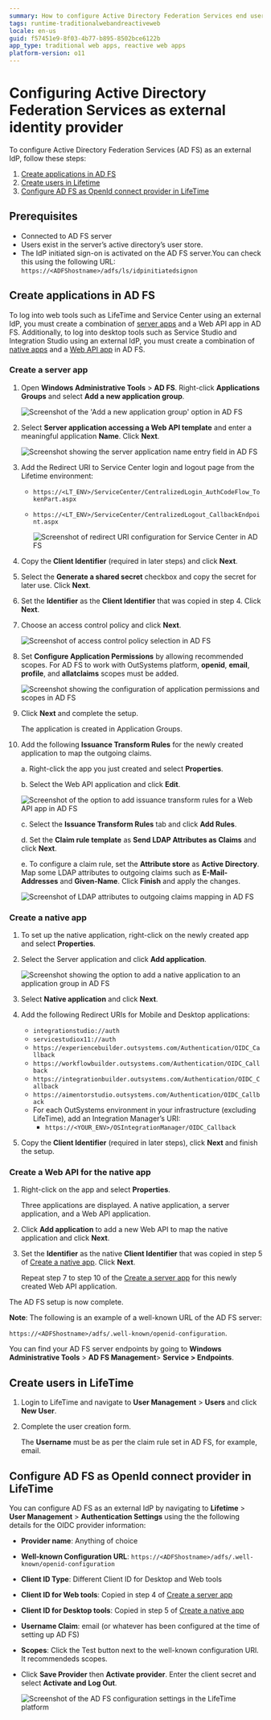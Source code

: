 ```yaml
---
summary: How to configure Active Directory Federation Services end user authentication for your applications.
tags: runtime-traditionalwebandreactiveweb
locale: en-us
guid: f57451e9-8f03-4b77-b895-8502bce6122b
app_type: traditional web apps, reactive web apps
platform-version: o11
---
```


# Configuring Active Directory Federation Services as external identity provider

To configure Active Directory Federation Services (AD FS) as an external IdP, follow these steps:

1. [Create applications in AD FS](#create-applications-in-ad-fs)
1. [Create users in Lifetime](#create-users-in-lifetime)
1. [Configure AD FS as OpenId connect provider in LifeTime](#configure-ad-fs-as-openid-connect-provider-in-lifetime)

## Prerequisites

* Connected to AD FS server
* Users exist in the server’s active directory’s user store.
* The IdP initiated sign-on is activated on the AD FS server.You can check this using the following URL: ``https://<ADFShostname>/adfs/ls/idpinitiatedsignon``

## Create applications in AD FS 

To log into web tools such as LifeTime and Service Center using an external IdP, you must create a combination of [server apps](#create-a-server-app) and a Web API app in AD FS. Additionally, to log into desktop tools such as Service Studio and Integration Studio using an external IdP, you must create a combination of [native apps](#create-a-native-app) and a [Web API app](#create-a-web-api-for-the-native-app) in AD FS.

### Create a server app

1. Open **Windows Administrative Tools** > **AD FS**. Right-click **Applications Groups** and select **Add a new application group**.

    ![Screenshot of the 'Add a new application group' option in AD FS](images/add-app-group-usr.png "Adding a New Application Group in AD FS")

1. Select **Server application accessing a Web API template** and enter a meaningful application **Name**. Click **Next**.  

    ![Screenshot showing the server application name entry field in AD FS](images/app-name-usr.png "Entering Application Name in AD FS")

1. Add the Redirect URI to Service Center login and logout page from the Lifetime environment:

    * ``https://<LT_ENV>/ServiceCenter/CentralizedLogin_AuthCodeFlow_TokenPart.aspx``

    * ``https://<LT_ENV>/ServiceCenter/CentralizedLogout_CallbackEndpoint.aspx``

        ![Screenshot of redirect URI configuration for Service Center in AD FS](images/redirect-uri-usr.png "Configuring Redirect URIs in AD FS")

1. Copy the **Client Identifier** (required in later steps) and click **Next**.

1. Select the **Generate a shared secret** checkbox and copy the secret for later use. Click **Next**.

1. Set the **Identifier** as the **Client Identifier** that was copied in step 4. Click **Next**.

1. Choose an access control policy and click **Next**.

    ![Screenshot of access control policy selection in AD FS](images/control-policy-usr.png "Selecting Access Control Policy in AD FS")

1. Set **Configure Application Permissions** by allowing recommended scopes. For AD FS to work with OutSystems platform, **openid**, **email**, **profile**, and **allatclaims** scopes must be added.

    ![Screenshot showing the configuration of application permissions and scopes in AD FS](images/scopes-usr.png "Configuring Application Permissions in AD FS")

1. Click **Next** and complete the setup. 

    The application is created in Application Groups.

1. Add the following **Issuance Transform Rules** for the newly created application to map the outgoing claims.

    a. Right-click the app you just created and select **Properties**. 

    b. Select the Web API application and click **Edit**. 

    ![Screenshot of the option to add issuance transform rules for a Web API app in AD FS](images/add-rulespweb-usr.png "Adding Issuance Transform Rules in AD FS")

    c. Select the **Issuance Transform Rules** tab and click **Add Rules**.

    d. Set the **Claim rule template** as **Send LDAP Attributes as Claims** and click **Next**.

    e. To configure a claim rule, set the **Attribute store** as **Active Directory**. Map some LDAP attributes to outgoing claims such as **E-Mail-Addresses** and **Given-Name**. Click **Finish** and apply the changes.

    ![Screenshot of LDAP attributes to outgoing claims mapping in AD FS](images/claim-rule-usr.png "Configuring Claim Rule in AD FS")

### Create a native app

1. To set up the native application, right-click on the newly created app and select **Properties**. 

1. Select the Server application and click **Add application**.

    ![Screenshot showing the option to add a native application to an application group in AD FS](images/server-app-usr.png "Adding a Native Application in AD FS")

1. Select **Native application** and click **Next**.

1. Add the following Redirect URIs for Mobile and Desktop applications:
    * ``integrationstudio://auth``
    * ``servicestudiox11://auth``   
    * ``https://experiencebuilder.outsystems.com/Authentication/OIDC_Callback``
    * ``https://workflowbuilder.outsystems.com/Authentication/OIDC_Callback``
    * ``https://integrationbuilder.outsystems.com/Authentication/OIDC_Callback``
    * ``https://aimentorstudio.outsystems.com/Authentication/OIDC_Callback``
    * For each OutSystems environment in your infrastructure (excluding LifeTime), add an Integration Manager’s URI:
        * ``https://<YOUR_ENV>/OSIntegrationManager/OIDC_Callback``

1. Copy the **Client Identifier** (required in later steps), click **Next** and finish the setup.

### Create a Web API for the native app

1. Right-click on the  app and select **Properties**. 

    Three applications are displayed. A native application, a server application, and a Web API application.

1. Click **Add application** to add a new Web API to map the native application and click **Next**.

1. Set the **Identifier** as the native **Client Identifier** that was copied in step 5 of [Create a native app](#create-a-native-app). Click **Next**. 

    Repeat step 7 to step 10 of the [Create a server app](#create-a-server-app) for this newly created Web API application.

The AD FS setup is now complete.

**Note**: The following is an example of a well-known URL of the AD FS server:

 ``https://<ADFShostname>/adfs/.well-known/openid-configuration``. 

You can find your AD FS server endpoints by going to **Windows Administrative Tools** > **AD FS Management**> **Service > Endpoints**.

## Create users in LifeTime

1. Login to LifeTime and navigate to **User Management** > **Users** and click **New User**.

1. Complete the user creation form. 

    The **Username** must be as per the claim rule set in AD FS, for example, email.

## Configure AD FS as OpenId connect provider in LifeTime

You can configure AD FS as an external IdP by navigating to **Lifetime** > **User Management** > **Authentication Settings** using the the following details for the OIDC provider information:

* **Provider name**: Anything of choice
* **Well-known Configuration URL**: ``https://<ADFShostname>/adfs/.well-known/openid-configuration``
* **Client ID Type**: Different Client ID for Desktop and Web tools
* **Client ID for Web tools**: Copied in step 4 of [Create a server app](#create-a-server-app)
* **Client ID for Desktop tools**: Copied in step 5 of [Create a native app](#create-a-native-app)
* **Username Claim**: email (or whatever has been configured at the time of setting up AD FS)
* **Scopes**: Click the Test button next to the well-known configuration URl. It recommendeds scopes.
* Click **Save Provider** then **Activate provider**. Enter the  client secret and select **Activate and Log Out**.

    ![Screenshot of the AD FS configuration settings in the LifeTime platform](images/ad-fs-lt.png "AD FS Configuration in LifeTime")
